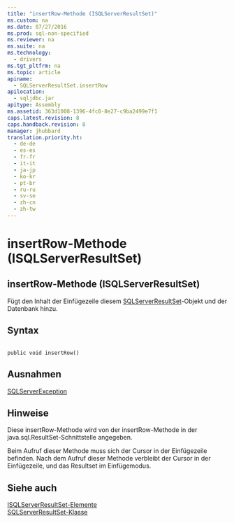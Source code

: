 ```yaml
---
title: "insertRow-Methode (ISQLServerResultSet)"
ms.custom: na
ms.date: 07/27/2016
ms.prod: sql-non-specified
ms.reviewer: na
ms.suite: na
ms.technology: 
  - drivers
ms.tgt_pltfrm: na
ms.topic: article
apiname: 
  - SQLServerResultSet.insertRow
apilocation: 
  - sqljdbc.jar
apitype: Assembly
ms.assetid: 363d1008-1396-4fc0-8e27-c9ba2499e7f1
caps.latest.revision: 8
caps.handback.revision: 8
manager: jhubbard
translation.priority.ht: 
  - de-de
  - es-es
  - fr-fr
  - it-it
  - ja-jp
  - ko-kr
  - pt-br
  - ru-ru
  - sv-se
  - zh-cn
  - zh-tw
---
```

# insertRow-Methode (ISQLServerResultSet)
    
## insertRow\-Methode \(ISQLServerResultSet\)  
 Fügt den Inhalt der Einfügezeile diesem [SQLServerResultSet](../content/SQLServerResultSet-Class.md)\-Objekt und der Datenbank hinzu.  
  
## Syntax  
  
```  
  
public void insertRow()  
```  
  
## Ausnahmen  
 [SQLServerException](../content/SQLServerException-Class.md)  
  
## Hinweise  
 Diese insertRow\-Methode wird von der insertRow\-Methode in der java.sql.ResultSet\-Schnittstelle angegeben.  
  
 Beim Aufruf dieser Methode muss sich der Cursor in der Einfügezeile befinden. Nach dem Aufruf dieser Methode verbleibt der Cursor in der Einfügezeile, und das Resultset im Einfügemodus.  
  
## Siehe auch  
 [ISQLServerResultSet-Elemente](../content/SQLServerResultSet-Members.md)   
 [SQLServerResultSet-Klasse](../content/SQLServerResultSet-Class.md)  
  
  